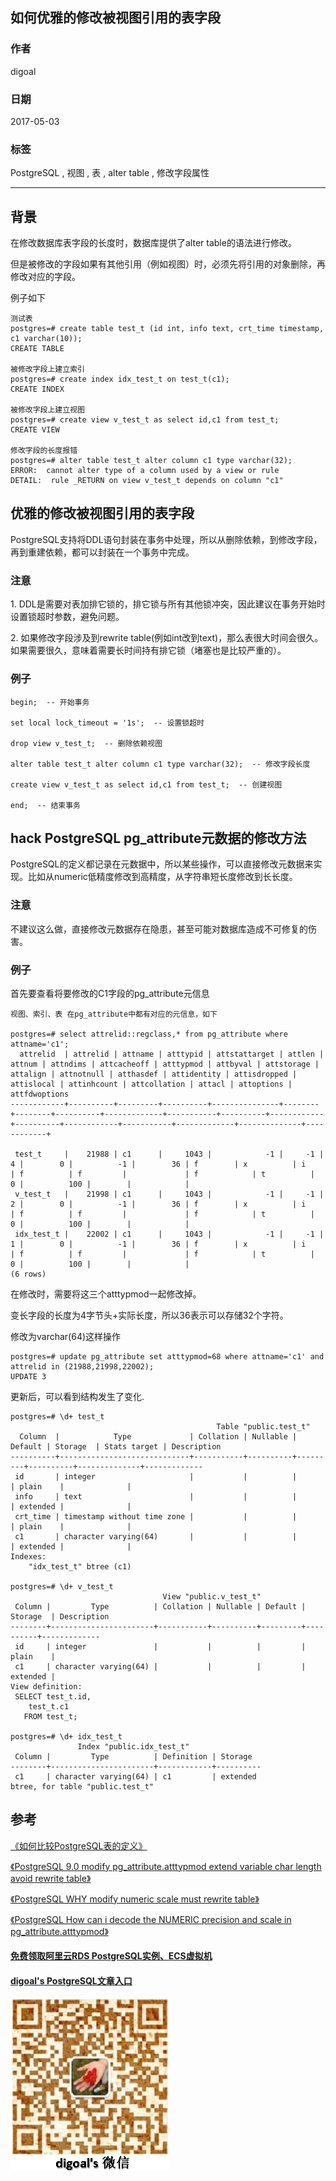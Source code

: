 ## 如何优雅的修改被视图引用的表字段   
      
### 作者      
digoal      
      
### 日期      
2017-05-03      
      
### 标签      
PostgreSQL , 视图 , 表 , alter table , 修改字段属性   
      
----      
      
## 背景      
在修改数据库表字段的长度时，数据库提供了alter table的语法进行修改。  
  
但是被修改的字段如果有其他引用（例如视图）时，必须先将引用的对象删除，再修改对应的字段。  
  
例子如下  
  
```  
测试表  
postgres=# create table test_t (id int, info text, crt_time timestamp, c1 varchar(10));  
CREATE TABLE  
  
被修改字段上建立索引  
postgres=# create index idx_test_t on test_t(c1);  
CREATE INDEX  
  
被修改字段上建立视图  
postgres=# create view v_test_t as select id,c1 from test_t;  
CREATE VIEW  
  
修改字段的长度报错  
postgres=# alter table test_t alter column c1 type varchar(32);  
ERROR:  cannot alter type of a column used by a view or rule  
DETAIL:  rule _RETURN on view v_test_t depends on column "c1"  
```  
  
## 优雅的修改被视图引用的表字段   
  
PostgreSQL支持将DDL语句封装在事务中处理，所以从删除依赖，到修改字段，再到重建依赖，都可以封装在一个事务中完成。  
  
### 注意  
  
1\. DDL是需要对表加排它锁的，排它锁与所有其他锁冲突，因此建议在事务开始时设置锁超时参数，避免问题。  
  
2\. 如果修改字段涉及到rewrite table(例如int改到text)，那么表很大时间会很久。如果需要很久，意味着需要长时间持有排它锁（堵塞也是比较严重的）。  
  
### 例子  
  
```  
begin;  -- 开始事务  
  
set local lock_timeout = '1s';  -- 设置锁超时  
  
drop view v_test_t;  -- 删除依赖视图  
  
alter table test_t alter column c1 type varchar(32);  -- 修改字段长度  
  
create view v_test_t as select id,c1 from test_t;  -- 创建视图  
  
end;  -- 结束事务  
```  
  
## hack PostgreSQL pg_attribute元数据的修改方法  
PostgreSQL的定义都记录在元数据中，所以某些操作，可以直接修改元数据来实现。比如从numeric低精度修改到高精度，从字符串短长度修改到长长度。  
  
### 注意  
  
不建议这么做，直接修改元数据存在隐患，甚至可能对数据库造成不可修复的伤害。  
  
### 例子  
  
首先要查看将要修改的C1字段的pg_attribute元信息  
  
```  
视图、索引、表 在pg_attribute中都有对应的元信息，如下  
  
postgres=# select attrelid::regclass,* from pg_attribute where attname='c1';  
  attrelid  | attrelid | attname | atttypid | attstattarget | attlen | attnum | attndims | attcacheoff | atttypmod | attbyval | attstorage | attalign | attnotnull | atthasdef | attidentity | attisdropped | attislocal | attinhcount | attcollation | attacl | attoptions | attfdwoptions   
------------+----------+---------+----------+---------------+--------+--------+----------+-------------+-----------+----------+------------+----------+------------+-----------+-------------+--------------+------------+  
  
 test_t     |    21988 | c1      |     1043 |            -1 |     -1 |      4 |        0 |          -1 |        36 | f        | x          | i        | f          | f         |             | f            | t          |           0 |          100 |        |            |   
 v_test_t   |    21998 | c1      |     1043 |            -1 |     -1 |      2 |        0 |          -1 |        36 | f        | x          | i        | f          | f         |             | f            | t          |           0 |          100 |        |            |   
 idx_test_t |    22002 | c1      |     1043 |            -1 |     -1 |      1 |        0 |          -1 |        36 | f        | x          | i        | f          | f         |             | f            | t          |           0 |          100 |        |            |   
(6 rows)  
```  
  
在修改时，需要将这三个atttypmod一起修改掉。  
  
变长字段的长度为4字节头+实际长度，所以36表示可以存储32个字符。  
  
修改为varchar(64)这样操作  
  
```  
postgres=# update pg_attribute set atttypmod=68 where attname='c1' and attrelid in (21988,21998,22002);  
UPDATE 3  
```  
  
更新后，可以看到结构发生了变化.  
  
```  
postgres=# \d+ test_t  
                                              Table "public.test_t"  
  Column  |            Type             | Collation | Nullable | Default | Storage  | Stats target | Description   
----------+-----------------------------+-----------+----------+---------+----------+--------------+-------------  
 id       | integer                     |           |          |         | plain    |              |   
 info     | text                        |           |          |         | extended |              |   
 crt_time | timestamp without time zone |           |          |         | plain    |              |   
 c1       | character varying(64)       |           |          |         | extended |              |   
Indexes:  
    "idx_test_t" btree (c1)  
  
postgres=# \d+ v_test_t  
                                  View "public.v_test_t"  
 Column |         Type          | Collation | Nullable | Default | Storage  | Description   
--------+-----------------------+-----------+----------+---------+----------+-------------  
 id     | integer               |           |          |         | plain    |   
 c1     | character varying(64) |           |          |         | extended |   
View definition:  
 SELECT test_t.id,  
    test_t.c1  
   FROM test_t;  
  
postgres=# \d+ idx_test_t   
               Index "public.idx_test_t"  
 Column |         Type          | Definition | Storage    
--------+-----------------------+------------+----------  
 c1     | character varying(64) | c1         | extended  
btree, for table "public.test_t"  
```  
  
## 参考  
[《如何比较PostgreSQL表的定义》](../201504/20150410_01.md)  
  
[《PostgreSQL 9.0 modify pg_attribute.atttypmod extend variable char length avoid rewrite table》](../201306/20130617_01.md)   
  
[《PostgreSQL WHY modify numeric scale must rewrite table》](../201308/20130823_01.md)    
  
[《PostgreSQL How can i decode the NUMERIC precision and scale in pg_attribute.atttypmod》](../201308/20130817_01.md)    
  
  
  
  
  
  
  
  
  
  
  
  
  
#### [免费领取阿里云RDS PostgreSQL实例、ECS虚拟机](https://free.aliyun.com/ "57258f76c37864c6e6d23383d05714ea")
  
  
#### [digoal's PostgreSQL文章入口](https://github.com/digoal/blog/blob/master/README.md "22709685feb7cab07d30f30387f0a9ae")
  
  
![digoal's weixin](../pic/digoal_weixin.jpg "f7ad92eeba24523fd47a6e1a0e691b59")
  
  
  
  
  
  
  
